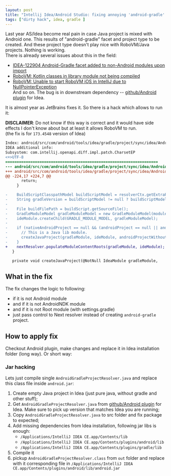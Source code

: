 ```yaml
---
layout: post
title: "Intellij Idea/Android Studio: fixing annoying 'android-gradle' facet"
tags: ["dirty hack", idea, gradle ]
---
```

Last year AS/Idea become real pain in case Java project is mixed with Android one. This results of "android-gradle" facet and project type to be created. And these project type doesn't play nice with RoboVM/Java projects. Nothing is working.  
There is already several issues about this in the field:  
* [IDEA-122904 Android-Gradle facet added to non-Android modules upon import](https://youtrack.jetbrains.com/issue/IDEA-122904)
* [RoboVM: Kotlin classes in library module not being compiled](https://github.com/MobiVM/robovm/issues/264)
* [RoboVM: Unable to start RoboVM iOS in IntelliJ due to NullPointerException](https://github.com/MobiVM/robovm/issues/242)  
And so on. The bug is in downstream dependency -- [github/Android plugin](https://github.com/JetBrains/android) for Idea.

It is almost year as JetBrains fixes it. So there is a hack which allows to run it:   
<!-- more -->
**DISCLAIMER**: Do not know if this way is correct and it would have side effects I don't know about but at least it allows RoboVM to run.   
(the fix is for `173.4548` version of Idea)

```patch
Index: android/src/com/android/tools/idea/gradle/project/sync/idea/AndroidGradleProjectResolver.java
IDEA additional info:
Subsystem: com.intellij.openapi.diff.impl.patch.CharsetEP
<+>UTF-8
===================================================================
--- android/src/com/android/tools/idea/gradle/project/sync/idea/AndroidGradleProjectResolver.java	(revision 099db0922f5c4680779ca7946925dd58b825f378)
+++ android/src/com/android/tools/idea/gradle/project/sync/idea/AndroidGradleProjectResolver.java	(date 1519905777000)
@@ -224,17 +224,7 @@
       return;
     }

-    BuildScriptClasspathModel buildScriptModel = resolverCtx.getExtraProject(BuildScriptClasspathModel.class);
-    String gradleVersion = buildScriptModel != null ? buildScriptModel.getGradleVersion() : null;
-
-    File buildFilePath = buildScript.getSourceFile();
-    GradleModuleModel gradleModuleModel = new GradleModuleModel(moduleName, gradleProject, buildFilePath, gradleVersion);
-    ideModule.createChild(GRADLE_MODULE_MODEL, gradleModuleModel);
-
-    if (nativeAndroidProject == null && (androidProject == null || androidProjectWithoutVariants)) {
-      // This is a Java lib module.
-      createJavaProject(gradleModule, ideModule, androidProjectWithoutVariants);
-    }
+    nextResolver.populateModuleContentRoots(gradleModule, ideModule);
   }

   private void createJavaProject(@NotNull IdeaModule gradleModule,
```

## What in the fix
The fix changes the logic to following:
- if it is not Android module
- and if it is not AndroidNDK module
- and if it is not Root module (with settings.gradle)
- just pass control to Next resolver instead of creating `android-gradle` project.


## How to apply fix
Checkout Android plugin, make changes and replace it in Idea installation folder (long way). Or short way:  

### Jar hacking
Lets just compile single `AndroidGradleProjectResolver.java` and replace this class file inside `android.jar`:

1. Create empty Java project in Idea (just pure java, without gradle and other stuff);
2. Get `AndroidGradleProjectResolver.java` from [github/Android plugin](https://github.com/JetBrains/android) for Idea. Make sure to pick up version that matches Idea you are running;
3. Copy  `AndroidGradleProjectResolver.java` to src folder and fix package to expected;
4. Add missing dependencies from Idea installation, following jar libs is enough:
    * `/Applications/IntelliJ IDEA CE.app/Contents/lib`
    * `/Applications/IntelliJ IDEA CE.app/Contents/plugins/android/lib`
    * `/Applications/IntelliJ IDEA CE.app/Contents/plugins/gradle/lib`
5. Compile it
6. pickup `AndroidGradleProjectResolver.class` from `out` folder and replace with it corresponding file in `/Applications/IntelliJ IDEA CE.app/Contents/plugins/android/lib/android.jar`
